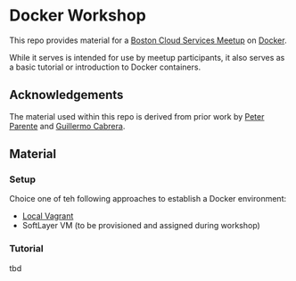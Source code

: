 # Docker Workshop

This repo provides material for a [Boston Cloud Services Meetup](http://www.meetup.com/Boston-cloud-services/) on [Docker](https://www.docker.com). 

While it serves is intended for use by meetup participants, it also serves as a basic tutorial or introduction to Docker containers.

## Acknowledgements

The material used within this repo is derived from prior work by [Peter Parente](https://github.com/parente) and [Guillermo Cabrera](http://github.com/gcabrera).

## Material

### Setup

Choice one of teh following approaches to establish a Docker environment:
  * [Local Vagrant](https://github.com/vinomaster/bcsm-dcw/blob/master/vagrant-setup.md)
  * SoftLayer VM (to be provisioned and assigned during workshop)

### Tutorial
  
  tbd

